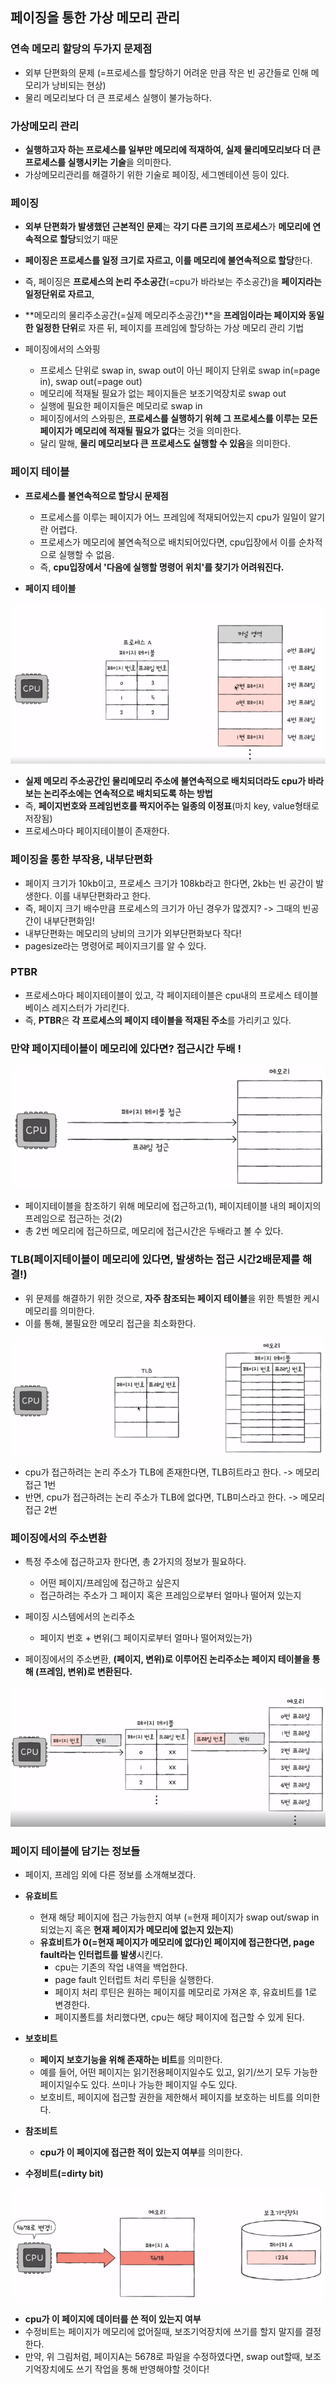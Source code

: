 ## 페이징을 통한 가상 메모리 관리

### 연속 메모리 할당의 두가지 문제점 
- 외부 단편화의 문제 (=프로세스를 할당하기 어려운 만큼 작은 빈 공간들로 인해 메모리가 낭비되는 현상)
- 물리 메모리보다 더 큰 프로세스 실행이 불가능하다.

### 가상메모리 관리
- **실행하고자 하는 프로세스를 일부만 메모리에 적재하여, 실제 물리메모리보다 더 큰 프로세스를 실행시키는 기술**을 의미한다.
- 가상메모리관리를 해결하기 위한 기술로 페이징, 세그멘테이션 등이 있다.

### 페이징
- **외부 단편화가 발생했던 근본적인 문제**는 **각기 다른 크기의 프로세스**가 **메모리에 연속적으로 할당**되었기 때문
- **페이징은 프로세스를 일정 크기로 자르고, 이를 메모리에 불연속적으로 할당**한다.

- 즉, 페이징은 **프로세스의 논리 주소공간**(=cpu가 바라보는 주소공간)을 **페이지라는 일정단위로 자르고**, 
- **메모리의 물리주소공간(=실제 메모리주소공간)**을 **프레임이라는 페이지와 동일한 일정한 단위**로 자른 뒤,  페이지를 프레임에 할당하는 가상 메모리 관리 기법

- 페이징에서의 스와핑
  - 프로세스 단위로 swap in, swap out이 아닌 페이지 단위로 swap in(=page in), swap out(=page out)
  - 메모리에 적재될 필요가 없는 페이지들은 보조기억장치로 swap out
  - 실행에 필요한 페이지들은 메모리로 swap in
  - 페이징에서의 스와핑은, **프로세스를 실행하기 위헤 그 프로세스를 이루는 모든 페이지가 메모리에 적재될 필요가 없다**는 것을 의미한다.
  - 달리 말해, **물리 메모리보다 큰 프로세스도 실행할 수 있음**을 의미한다.

### 페이지 테이블
- **프로세스를 불연속적으로 할당시 문제점** 
  - 프로세스를 이루는 페이지가 어느 프레임에 적재되어있는지 cpu가 일일이 알기란 어렵다.
  - 프로세스가 메모리에 불연속적으로 배치되어있다면, cpu입장에서 이를 순차적으로 실행할 수 없음.
  - 즉, **cpu입장에서 '다음에 실행할 명령어 위치'를 찾기가 어려워진다.**

- **페이지 테이블**

<img src="../image/page-table.PNG">

  - **실제 메모리 주소공간인 물리메모리 주소에 불연속적으로 배치되더라도 cpu가 바라보는 논리주소에는 연속적으로 배치되도록 하는 방법**
  - 즉, **페이지번호와 프레임번호를 짝지어주는 일종의 이정표**(마치 key, value형태로 저장됨)
  - 프로세스마다 페이지테이블이 존재한다.

### 페이징을 통한 부작용, 내부단편화
- 페이지 크기가 10kb이고, 프로세스 크기가 108kb라고 한다면, 2kb는 빈 공간이 발생한다. 이를 내부단편화라고 한다.
- 즉, 페이지 크기 배수만큼 프로세스의 크기가 아닌 경우가 많겠지? -> 그때의 빈공간이 내부단편화임!
- 내부단편화는 메모리의 낭비의 크기가 외부단편화보다 작다!
- pagesize라는 명령어로 페이지크기를 알 수 있다.

### PTBR
- 프로세스마다 페이지테이블이 있고, 각 페이지테이블은 cpu내의 프로세스 테이블 베이스 레지스터가 가리킨다.
- 즉, **PTBR**은 **각 프로세스의 페이지 테이블을 적재된 주소**를 가리키고 있다.

### 만약 페이지테이블이 메모리에 있다면? 접근시간 두배 !

<img src="../image/PTBR.PNG">

- 페이지테이블을 참조하기 위해 메모리에 접근하고(1), 페이지테이블 내의 페이지의 프레임으로 접근하는 것(2)
- 총 2번 메모리에 접근하므로, 메모리에 접근시간은 두배라고 볼 수 있다.

### TLB(페이지테이블이 메모리에 있다면, 발생하는 접근 시간2배문제를 해결!)

- 위 문제를 해결하기 위한 것으로, **자주 참조되는 페이지 테이블**을 위한 특별한 케시메모리를 의미한다.
- 이를 통해, 불필요한 메모리 접근을 최소화한다.

<img src="../image/TLB.PNG">

- cpu가 접근하려는 논리 주소가 TLB에 존재한다면, TLB히트라고 한다. -> 메모리 접근 1번
- 반면, cpu가 접근하려는 논리 주소가 TLB에 없다면, TLB미스라고 한다. -> 메모리 접근 2번

### 페이징에서의 주소변환
- 특정 주소에 접근하고자 한다면, 총 2가지의 정보가 필요하다.
  - 어떤 페이지/프레임에 접근하고 싶은지
  - 접근하려는 주소가 그 페이지 혹은 프레임으로부터 얼마나 떨어져 있는지

- 페이징 시스템에서의 논리주소
  - 페이지 번호 + 변위(그 페이지로부터 얼마나 떨어져있는가)

- 페이징에서의 주소변환, **(페이지, 변위)로 이루어진 논리주소는 페이지 테이블을 통해 (프레임, 변위)로 변환된다.**

<img src="../image/page-address-change.PNG">

### 페이지 테이블에 담기는 정보들

- 페이지, 프레임 외에 다른 정보를 소개해보겠다.

- **유효비트**
  - 현재 해당 페이지에 접근 가능한지 여부 (=현재 페이지가 swap out/swap in되었는지 혹은 **현재 페이지가 메모리에 없는지 있는지**)
  - **유효비트가 0(=현재 페이지가 메모리에 없다)인 페이지에 접근한다면, page fault라는 인터럽트를 발생**시킨다.
    - cpu는 기존의 작업 내역을 백업한다.
    - page fault 인터럽트 처리 루틴을 실행한다.
    - 페이지 처리 루틴은 원하는 페이지를 메모리로 가져온 후, 유효비트를 1로 변경한다.
    - 페이지폴트를 처리했다면, cpu는 해당 페이지에 접근할 수 있게 된다.

- **보호비트**
  - **페이지 보호기능을 위해 존재하는 비트**를 의미한다.
  - 예를 들어, 어떤 페이지는 읽기전용페이지일수도 있고, 읽기/쓰기 모두 가능한 페이지일수도 있다. 쓰미나 가능한 페이지일 수도 있다.
  - 보호비트, 페이지에 접근할 권한을 제한해서 페이지를 보호하는 비트를 의미한다.

- **참조비트**
  - **cpu가 이 페이지에 접근한 적이 있는지 여부**를 의미한다.

- **수정비트(=dirty bit)**

<img src="../image/dirty-bit.png">

  - **cpu가 이 페이지에 데이터를 쓴 적이 있는지 여부**
  - 수정비트는 페이지가 메모리에 없어질때, 보조기억장치에 쓰기를 할지 말지를 결정한다.
  - 만약, 위 그림처럼, 페이지A는 5678로 파일을 수정하였다면, swap out할때, 보조기억장치에도 쓰기 작업을 통해 반영해야할 것이다! 







